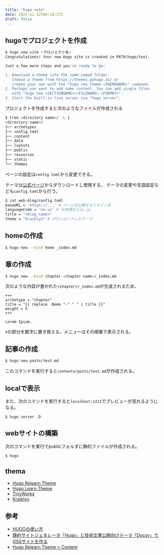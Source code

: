 ```yaml
---
title: "hugo note"
date: 2022-11-22T06:18:27Z
draft: false
---
```


## hugoでプロジェクトを作成
```bash
$ hugo new site <プロジェクト名>
Congratulations! Your new Hugo site is created in PATH/hugo/test.

Just a few more steps and you're ready to go:

1. Download a theme into the same-named folder.
   Choose a theme from https://themes.gohugo.io/ or
   create your own with the "hugo new theme <THEMENAME>" command.
2. Perhaps you want to add some content. You can add single files
   with "hugo new <SECTIONNAME>/<FILENAME>.<FORMAT>".
3. Start the built-in live server via "hugo server".
```
プロジェクトを作成すると次のようなファイルが作成される

```bash
$ tree <directory name>/ -L 1
<directory name>/
├── archetypes
├── config.toml
├── content
├── data
├── layouts
├── public
├── resources
├── static
└── themes
```

ページの設定は`config.toml`から変更できる。

テーマは[公式ページ](https://themes.gohugo.io/)からダウンロードし使用する。
テーマの変更や言語設定なども`config.toml`から行う。

```bash
$ cat web-blog/config.toml 
baseURL = 'https://...' # ページを公開するドメイン名
languageCode = 'en-us' # 日本語ならja-jp
title = "<blog name>"
theme = "kraiklyn" # ダウンロードしたテーマ
```

## homeの作成
```bash
$ hugo new --kind home _index.md
```

## 章の作成
```bash
$ hugo new --kind chapter <chapter name>/_index.md
```
次のような内容が書かれた`<chapter>/_index.md`が生成されるため、
```
+++
archetype = "chapter"
title = "{{ replace .Name "-" " " | title }}"
weight = X
+++

Lorem Ipsum.
```
`X`の部分を数字に置き換える。メニューはその順番で表示される。

## 記事の作成

```bash
$ hugo new posts/test.md
```
このコマンドを実行すると`contents/posts/test.md`が作成される。

## localで表示
また、次のコマンドを実行すると`localhost:1313`でプレビューが見れるようになる。

```
$ hugo server -D
```

## webサイトの構築
次のコマンドを実行でpublicフォルダに静的ファイルが作成される。
```bash
$ hugo 
```


## thema
- [Hugo Relearn Theme](https://themes.gohugo.io/themes/hugo-theme-relearn/)
- [Hugo Learn Theme](https://themes.gohugo.io/themes/hugo-theme-learn/)
- [TinyWorks](https://themes.gohugo.io/themes/tinyworks/)
- [Kraiklyn](https://themes.gohugo.io/themes/kraiklyn/)

## 参考
- [HUGOの使い方](https://hacknote.jp/archives/54404/)
- [静的サイトジェネレータ「Hugo」と技術文書公開向けテーマ「Docsy」でOSSサイトを作る](https://knowledge.sakura.ad.jp/22908/)
- [Hugo Relearn Theme > Content](https://mcshelby.github.io/hugo-theme-relearn/cont/index.html)
